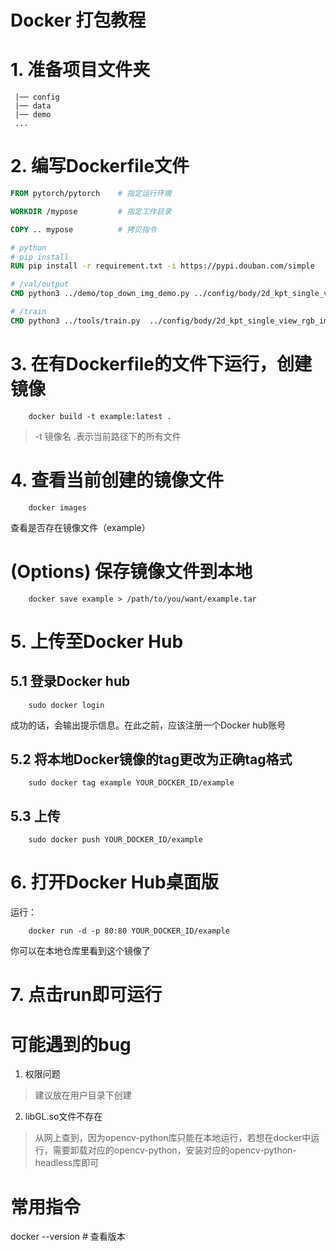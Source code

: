 # Docker 打包教程

# 1. 准备项目文件夹
```
 |── config
 |── data
 |── demo
 ...
```

# 2. 编写Dockerfile文件
```dockerfile
FROM pytorch/pytorch    # 指定运行环境

WORKDIR /mypose         # 指定工作目录

COPY .. mypose          # 拷贝指令

# python
# pip install 
RUN pip install -r requirement.txt -i https://pypi.douban.com/simple

# /val/output
CMD python3 ../demo/top_down_img_demo.py ../config/body/2d_kpt_single_view_rgb_img/deeppose/coco/res_coco_256x192.py ../tools/work_dirs/res_coco_256x192/best_AP_epoch_31.pth --img-root ../tests/data/coco --json-file ../tests/data/coco/test_coco.json --out-img-root vis_result

# /train
CMD python3 ../tools/train.py  ../config/body/2d_kpt_single_view_rgb_img/deeppose/coco/res_coco_256x192.py
```

# 3. 在有Dockerfile的文件下运行，创建镜像
```
    docker build -t example:latest .
```
> -t 镜像名 .表示当前路径下的所有文件

# 4. 查看当前创建的镜像文件
```
    docker images
```

查看是否存在镜像文件（example）

# (Options) 保存镜像文件到本地
```
    docker save example > /path/to/you/want/example.tar
```

# 5. 上传至Docker Hub

## 5.1 登录Docker hub

```
    sudo docker login
```

成功的话，会输出提示信息。在此之前，应该注册一个Docker hub账号

## 5.2 将本地Docker镜像的tag更改为正确tag格式
```
    sudo docker tag example YOUR_DOCKER_ID/example
```

## 5.3 上传
```
    sudo docker push YOUR_DOCKER_ID/example
```

# 6. 打开Docker Hub桌面版

运行：

```
    docker run -d -p 80:80 YOUR_DOCKER_ID/example
```

你可以在本地仓库里看到这个镜像了

# 7. 点击run即可运行


# 可能遇到的bug
1. 权限问题
> 建议放在用户目录下创建

2. libGL.so文件不存在
> 从网上查到，因为opencv-python库只能在本地运行，若想在docker中运行，需要卸载对应的opencv-python，安装对应的opencv-python-headless库即可


# 常用指令

docker --version     # 查看版本


